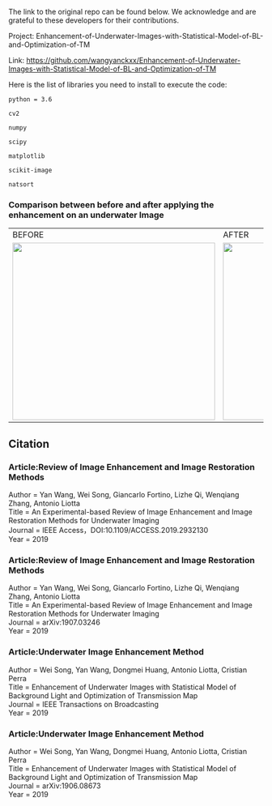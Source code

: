 The link to the original repo can be found below. We acknowledge and are grateful to these developers for their contributions.

Project: Enhancement-of-Underwater-Images-with-Statistical-Model-of-BL-and-Optimization-of-TM</br>

Link: https://github.com/wangyanckxx/Enhancement-of-Underwater-Images-with-Statistical-Model-of-BL-and-Optimization-of-TM


Here is the list of libraries you need to install to execute the code:

```python = 3.6```

```cv2```

```numpy```

```scipy```

```matplotlib```

```scikit-image```

```natsort```



### Comparison between before and after applying the enhancement on an underwater Image

<table>
  <tr>
    <td>BEFORE</td>
     <td>AFTER</td>
  </tr>
  <tr>
    <td><img src="Images/Before.png" width=400 height=350></td>
    <td><img src="Images/After.jpg" width=400 height=350></td>
  </tr>
 </table>


## Citation

<h3>Article:Review of Image Enhancement and Image Restoration Methods</h3>
    <p>Author    = Yan Wang, Wei Song, Giancarlo Fortino, Lizhe Qi, Wenqiang Zhang, Antonio Liotta</br>
    Title     = An Experimental-based Review of Image Enhancement and Image Restoration Methods for Underwater Imaging</br>
    Journal   = IEEE Access，DOI:10.1109/ACCESS.2019.2932130</br>
    Year      = 2019</p>

<h3>Article:Review of Image Enhancement and Image Restoration Methods</h3>
   <p> Author    = Yan Wang, Wei Song, Giancarlo Fortino, Lizhe Qi, Wenqiang Zhang, Antonio Liotta</br>
    Title     = An Experimental-based Review of Image Enhancement and Image Restoration Methods for Underwater Imaging</br>
    Journal   = arXiv:1907.03246</br>
    Year      = 2019</p>
   
<h3>Article:Underwater Image Enhancement Method</h3>
   <p> Author    = Wei Song, Yan Wang, Dongmei Huang, Antonio Liotta, Cristian Perra</br>
    Title     = Enhancement of Underwater Images with Statistical Model of Background Light and Optimization of Transmission Map</br>
    Journal   = IEEE Transactions on Broadcasting</br>
    Year      = 2019</p>

<h3>Article:Underwater Image Enhancement Method</h3>
    <p> Author    = Wei Song, Yan Wang, Dongmei Huang, Antonio Liotta, Cristian Perra</br>
    Title     = Enhancement of Underwater Images with Statistical Model of Background Light and Optimization of Transmission Map</br>
    Journal   = arXiv:1906.08673</br>
    Year      = 2019 </p>
